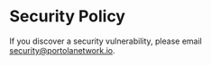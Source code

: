 # Security Policy
If you discover a security vulnerability, please email security@portolanetwork.io.
